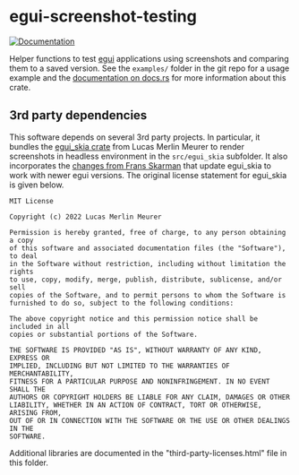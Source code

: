 # egui-screenshot-testing

[![Documentation](https://docs.rs/egui-screenshot-testing/badge.svg)](https://docs.rs/egui-screenshot-testing)

Helper functions to test [egui](https://github.com/emilk/egui/) applications
using screenshots and comparing them to a saved version. See the `examples/`
folder in the git repo for a usage example and the [documentation on
docs.rs](https://docs.rs/egui-screenshot-testing) for more information about
this crate.


## 3rd party dependencies

This software depends on several 3rd party projects. In particular, it bundles
the [egui_skia crate](https://github.com/lucasmerlin/egui_skia) from Lucas
Merlin Meurer to render screenshots in headless environment in the
`src/egui_skia` subfolder. It also incorporates the [changes from Frans
Skarman](https://github.com/TheZoq2/egui_skia) that update egui_skia to work
with newer egui versions. The original license statement for egui_skia is given below.

```
MIT License

Copyright (c) 2022 Lucas Merlin Meurer

Permission is hereby granted, free of charge, to any person obtaining a copy
of this software and associated documentation files (the "Software"), to deal
in the Software without restriction, including without limitation the rights
to use, copy, modify, merge, publish, distribute, sublicense, and/or sell
copies of the Software, and to permit persons to whom the Software is
furnished to do so, subject to the following conditions:

The above copyright notice and this permission notice shall be included in all
copies or substantial portions of the Software.

THE SOFTWARE IS PROVIDED "AS IS", WITHOUT WARRANTY OF ANY KIND, EXPRESS OR
IMPLIED, INCLUDING BUT NOT LIMITED TO THE WARRANTIES OF MERCHANTABILITY,
FITNESS FOR A PARTICULAR PURPOSE AND NONINFRINGEMENT. IN NO EVENT SHALL THE
AUTHORS OR COPYRIGHT HOLDERS BE LIABLE FOR ANY CLAIM, DAMAGES OR OTHER
LIABILITY, WHETHER IN AN ACTION OF CONTRACT, TORT OR OTHERWISE, ARISING FROM,
OUT OF OR IN CONNECTION WITH THE SOFTWARE OR THE USE OR OTHER DEALINGS IN THE
SOFTWARE.
```



Additional libraries are documented in the "third-party-licenses.html" file in this folder.
